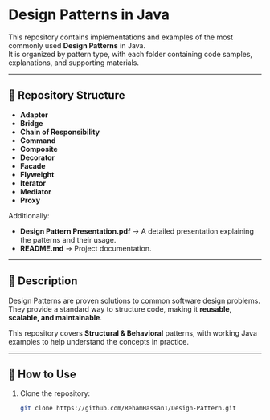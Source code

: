 # Design Patterns in Java

This repository contains implementations and examples of the most commonly used **Design Patterns** in Java.  
It is organized by pattern type, with each folder containing code samples, explanations, and supporting materials.

---

## 📂 Repository Structure

- **Adapter**  
- **Bridge**  
- **Chain of Responsibility**  
- **Command**  
- **Composite**  
- **Decorator**  
- **Facade**  
- **Flyweight**  
- **Iterator**  
- **Mediator**  
- **Proxy**

Additionally:  
- **Design Pattern Presentation.pdf** → A detailed presentation explaining the patterns and their usage.  
- **README.md** → Project documentation.

---

## 📝 Description
Design Patterns are proven solutions to common software design problems.  
They provide a standard way to structure code, making it **reusable, scalable, and maintainable**.

This repository covers **Structural & Behavioral** patterns, with working Java examples to help understand the concepts in practice.

---

## 🚀 How to Use
1. Clone the repository:
   ```bash
   git clone https://github.com/RehamHassan1/Design-Pattern.git
